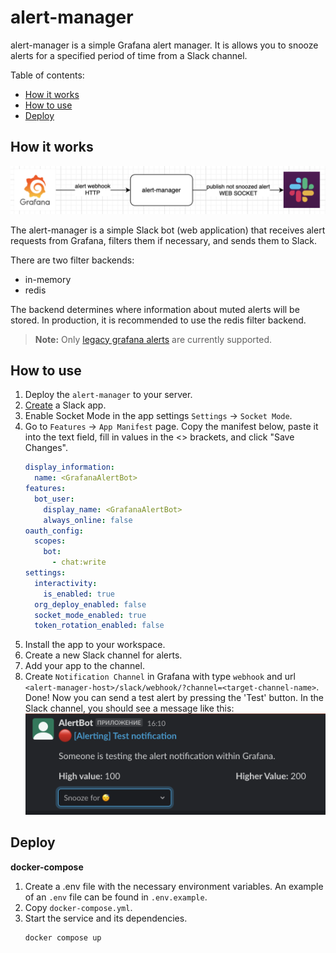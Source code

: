 alert-manager
=============

alert-manager is a simple Grafana alert manager. It is allows you to snooze alerts for
a specified period of time from a Slack channel.

Table of contents:

- [How it works](#how-it-works)
- [How to use](#how-to-use)
- [Deploy](#deploy)


## How it works

![how it works](docs/images/how-it-works.png)

The alert-manager is a simple Slack bot (web application) that receives alert requests
from Grafana, filters them if necessary, and sends them to Slack.

There are two filter backends:
- in-memory
- redis

The backend determines where information about muted alerts will be stored. In production,
it is recommended to use the redis filter backend.

> **Note:** Only [legacy grafana alerts](https://grafana.com/docs/grafana/latest/alerting/legacy-alerting-deprecation/)
> are currently supported.


## How to use

1. Deploy the `alert-manager` to your server.
2. [Create](https://api.slack.com/apps) a Slack app.
3. Enable Socket Mode in the app settings `Settings` -> `Socket Mode`.
4. Go to `Features` -> `App Manifest` page. Copy the manifest below, paste it into the
   text field, fill in values in the <> brackets, and click "Save Changes".
    ```yaml
    display_information:
      name: <GrafanaAlertBot>
    features:
      bot_user:
        display_name: <GrafanaAlertBot>
        always_online: false
    oauth_config:
      scopes:
        bot:
          - chat:write
    settings:
      interactivity:
        is_enabled: true
      org_deploy_enabled: false
      socket_mode_enabled: true
      token_rotation_enabled: false
    ```
5. Install the app to your workspace.
6. Create a new Slack channel for alerts.
7. Add your app to the channel.
8. Create `Notification Channel` in Grafana with type `webhook` and url
   `<alert-manager-host>/slack/webhook/?channel=<target-channel-name>`. 
   Done! Now you can send a test alert by pressing the 'Test' button. In 
   the Slack channel, you should see a message like this:
   ![test alert](docs/images/alert-example.png)


## Deploy

**docker-compose**

1. Create a .env file with the necessary environment variables.
   An example of an `.env` file can be found in `.env.example`.
2. Copy `docker-compose.yml`.
3. Start the service and its dependencies.
   ```
   docker compose up
   ```
